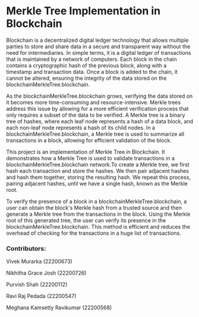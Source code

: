 <h1>Merkle Tree Implementation in Blockchain</h1>

Blockchain is a decentralized digital ledger technology that allows multiple parties to store and share data in a secure and transparent way without the need for intermediaries. In simple terms, it is a digital ledger of transactions that is maintained by a network of computers. Each block in the chain contains a cryptographic hash of the previous block, along with a timestamp and transaction data. Once a block is added to the chain, it cannot be altered, ensuring the integrity of the data stored on the blockchainMerkleTree.blockchain.

As the blockchainMerkleTree.blockchain grows, verifying the data stored on it becomes more time-consuming and resource-intensive. Merkle trees address this issue by allowing for a more efficient verification process that only requires a subset of the data to be verified. A Merkle tree is a binary tree of hashes, where each leaf node represents a hash of a data block, and each non-leaf node represents a hash of its child nodes. In a blockchainMerkleTree.blockchain, a Merkle tree is used to summarize all transactions in a block, allowing for efficient validation of the block.

This project is an implementation of Merkle Tree in Blockchain. It demonstrates how a Merkle Tree is used to validate transactions in a blockchainMerkleTree.blockchain network.To create a Merkle tree, we first hash each transaction and store the hashes. We then pair adjacent hashes and hash them together, storing the resulting hash. We repeat this process, pairing adjacent hashes, until we have a single hash, known as the Merkle root.

To verify the presence of a block in a blockchainMerkleTree.blockchain, a user can obtain the block's Merkle hash from a trusted source and then generate a Merkle tree from the transactions in the block. Using the Merkle root of this generated tree, the user can verify its presence in the blockchainMerkleTree.blockchain. This method is efficient and reduces the overhead of checking for the transactions in a huge list of transactions.

<h3>Contributors:</h3>

Vivek Murarka (22200673)

Nikhitha Grace Josh (22200726)

Purvish Shah (22200112)

Ravi Raj Pedada (22200547)

Meghana Kamsetty Ravikumar (22200568)
